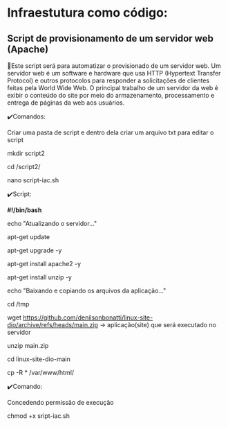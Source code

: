 # Infraestutura como código: 
## Script de provisionamento de um servidor web (Apache)

📌Este script será para automatizar o provisionado de um servidor web. Um servidor web é um software e hardware que usa HTTP (Hypertext Transfer Protocol) e outros protocolos para responder a solicitações de clientes feitas pela World Wide Web. O principal trabalho de um servidor da web é exibir o conteúdo do site por meio do armazenamento, processamento e entrega de páginas da web aos usuários.

✔️Comandos:

Criar uma pasta de script e dentro dela criar um arquivo txt para editar o script

mkdir script2

cd /script2/

nano script-iac.sh

✔️Script:

**#!/bin/bash**

echo "Atualizando o servidor..."

apt-get update

apt-get upgrade -y

apt-get install apache2 -y

apt-get install unzip -y


echo "Baixando e copiando os arquivos da aplicação..."

cd /tmp

wget https://github.com/denilsonbonatti/linux-site-dio/archive/refs/heads/main.zip -> aplicação(site) que será executado no servidor

unzip main.zip

cd linux-site-dio-main

cp -R * /var/www/html/

✔️Comando:

Concedendo permissão de execução

chmod +x sript-iac.sh
